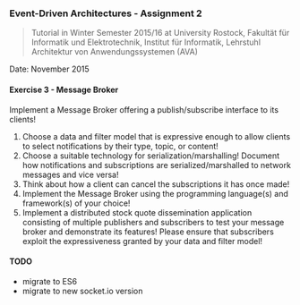 ### Event-Driven Architectures - Assignment 2
> Tutorial in Winter Semester 2015/16 at University Rostock, Fakultät für Informatik und Elektrotechnik, Institut für Informatik, Lehrstuhl  Architektur von Anwendungssystemen (AVA)

Date:  November 2015 

#### Exercise 3 - Message Broker

Implement a Message Broker offering a publish/subscribe interface to its clients!

  1. Choose a data and filter model that is expressive enough to allow clients to select notifications by their type, topic, or content!
  2. Choose a suitable technology for serialization/marshalling! Document how notifications and subscriptions are serialized/marshalled to network messages and vice versa!
  3. Think about how a client can cancel the subscriptions it has once made!
  4. Implement the Message Broker using the programming language(s) and framework(s) of your choice!
  5. Implement a distributed stock quote dissemination application consisting of multiple publishers and subscribers to test your message broker and demonstrate its features! Please ensure that subscribers exploit the expressiveness granted by your data and filter model!

#### TODO
  * migrate to ES6
  * migrate to new socket.io version